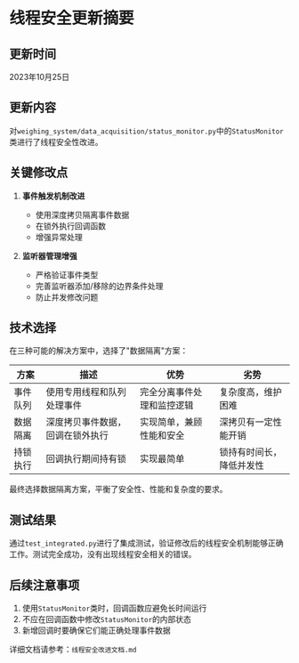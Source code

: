 # 线程安全更新摘要

## 更新时间
2023年10月25日

## 更新内容
对`weighing_system/data_acquisition/status_monitor.py`中的`StatusMonitor`类进行了线程安全性改进。

## 关键修改点

1. **事件触发机制改进**
   - 使用深度拷贝隔离事件数据
   - 在锁外执行回调函数
   - 增强异常处理

2. **监听器管理增强**
   - 严格验证事件类型
   - 完善监听器添加/移除的边界条件处理
   - 防止并发修改问题

## 技术选择

在三种可能的解决方案中，选择了"数据隔离"方案：

| 方案 | 描述 | 优势 | 劣势 |
|-----|------|------|------|
| 事件队列 | 使用专用线程和队列处理事件 | 完全分离事件处理和监控逻辑 | 复杂度高，维护困难 |
| 数据隔离 | 深度拷贝事件数据，回调在锁外执行 | 实现简单，兼顾性能和安全 | 深拷贝有一定性能开销 |
| 持锁执行 | 回调执行期间持有锁 | 实现最简单 | 锁持有时间长，降低并发性 |

最终选择数据隔离方案，平衡了安全性、性能和复杂度的要求。

## 测试结果

通过`test_integrated.py`进行了集成测试，验证修改后的线程安全机制能够正确工作。测试完全成功，没有出现线程安全相关的错误。

## 后续注意事项

1. 使用`StatusMonitor`类时，回调函数应避免长时间运行
2. 不应在回调函数中修改`StatusMonitor`的内部状态
3. 新增回调时要确保它们能正确处理事件数据

详细文档请参考：`线程安全改进文档.md` 